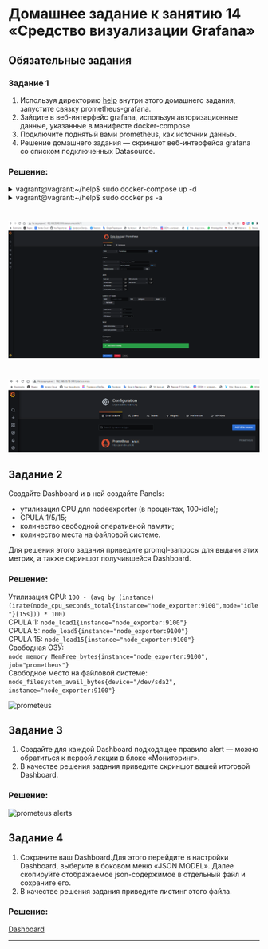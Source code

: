 # Домашнее задание к занятию 14 «Средство визуализации Grafana»

## Обязательные задания

### Задание 1

1. Используя директорию [help](./help) внутри этого домашнего задания, запустите связку prometheus-grafana.
1. Зайдите в веб-интерфейс grafana, используя авторизационные данные, указанные в манифесте docker-compose.
1. Подключите поднятый вами prometheus, как источник данных.
1. Решение домашнего задания — скриншот веб-интерфейса grafana со списком подключенных Datasource.

### Решение:

<details><summary>vagrant@vagrant:~/help$ sudo docker-compose up -d</summary>

```bash
vagrant@vagrant:~/help$ sudo docker-compose up -d
[+] Running 26/14
 ✔ nodeexporter 3 layers [⣿⣿⣿]      0B/0B      Pulled                                                                 51.2s 
 ✔ prometheus 12 layers [⣿⣿⣿⣿⣿⣿⣿⣿⣿⣿⣿⣿]      0B/0B      Pulled                                                        132.1s 
 ✔ grafana 8 layers [⣿⣿⣿⣿⣿⣿⣿⣿]      0B/0B      Pulled                                                                119.1s 











[+] Building 0.0s (0/0)
[+] Running 5/5
 ✔ Network help_monitor-net    Created                                                                                 0.1s
 ✔ Volume "help_grafana_data"  Created                                                                                 0.0s
 ✔ Container nodeexporter      Started                                                                                17.8s
 ✔ Container prometheus        Started                                                                                 1.1s
 ✔ Container grafana           Started                                                                                 1.6s
```
</details>

<details><summary>vagrant@vagrant:~/help$ sudo docker ps -a</summary>

```bash
vagrant@vagrant:~/help$ sudo docker ps -a
CONTAINER ID   IMAGE                       COMMAND                  CREATED         STATUS              PORTS                                       NAMES
d3ac68c7bb29   grafana/grafana:7.4.0       "/run.sh"                2 minutes ago   Up About a minute   0.0.0.0:3000->3000/tcp, :::3000->3000/tcp   grafana
36773a05c391   prom/prometheus:v2.24.1     "/bin/prometheus --c…"   2 minutes ago   Up About a minute   9090/tcp                                    prometheus
546c676250fa   prom/node-exporter:v1.0.1   "/bin/node_exporter …"   2 minutes ago   Up About a minute   9100/tcp                                    nodeexporter
```
</details>

#

![prometeus](./img/prometeus.PNG)

#

![prometeus](./img/datasources.PNG)

## Задание 2

Создайте Dashboard и в ней создайте Panels:

- утилизация CPU для nodeexporter (в процентах, 100-idle);
- CPULA 1/5/15;
- количество свободной оперативной памяти;
- количество места на файловой системе.

Для решения этого задания приведите promql-запросы для выдачи этих метрик, а также скриншот получившейся Dashboard.

### Решение:

Утилизация CPU: 
```100 - (avg by (instance) (irate(node_cpu_seconds_total{instance="node_exporter:9100",mode="idle"}[15s])) * 100)```  
   CPULA 1:
    ```node_load1{instance="node_exporter:9100"}```  
   CPULA 5:
    ```node_load5{instance="node_exporter:9100"}```  
   CPULA 15:
    ```node_load15{instance="node_exporter:9100"}```  
   Свободная ОЗУ:
    ```node_memory_MemFree_bytes{instance="node_exporter:9100", job="prometheus"}```  
   Свободное место на файловой системе:
    ```node_filesystem_avail_bytes{device="/dev/sda2", instance="node_exporter:9100"}```

![prometeus](./img/grafana%20dashboard.PNG)

## Задание 3

1. Создайте для каждой Dashboard подходящее правило alert — можно обратиться к первой лекции в блоке «Мониторинг».
1. В качестве решения задания приведите скриншот вашей итоговой Dashboard.

### Решение:

![prometeus alerts](./img/alerts%20dashboard.PNG)

## Задание 4

1. Сохраните ваш Dashboard.Для этого перейдите в настройки Dashboard, выберите в боковом меню «JSON MODEL». Далее скопируйте отображаемое json-содержимое в отдельный файл и сохраните его.
1. В качестве решения задания приведите листинг этого файла.

### Решение:

 [Dashboard](./my_dashboard.json)

---